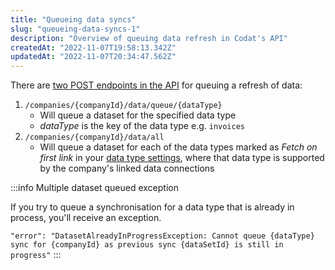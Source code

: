 ```yaml
---
title: "Queueing data syncs"
slug: "queueing-data-syncs-1"
description: "Overview of queuing data refresh in Codat's API"
createdAt: "2022-11-07T19:58:13.342Z"
updatedAt: "2022-11-07T20:34:47.562Z"
---
```


There are [two POST endpoints in the API](/codat-api#/operations/create--many-pull-operations) for queuing a refresh of data:

1. `/companies/{companyId}/data/queue/{dataType}`
   - Will queue a dataset for the specified data type
   - _dataType_ is the key of the data type e.g. `invoices`
2. `/companies/{companyId}/data/all`
   - Will queue a dataset for each of the data types marked as _Fetch on first link_ in your [data type settings](/core-concepts/data-type-settings), where that data type is supported by the company's linked data connections

:::info Multiple dataset queued exception

If you try to queue a synchronisation for a data type that is already in process, you'll receive an exception.

`"error": "DatasetAlreadyInProgressException: Cannot queue {dataType} sync for {companyId} as previous sync {dataSetId} is still in progress"`
:::
